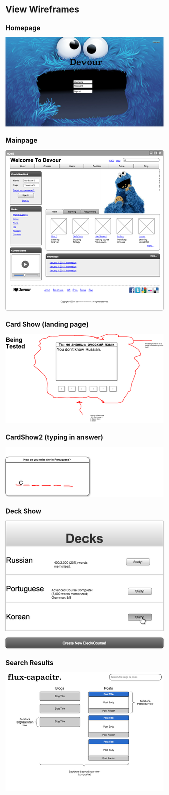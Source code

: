 # View Wireframes

## Homepage
![Homepage]

## Mainpage
![Mainpage]

## Card Show (landing page)
![CardShow]

## CardShow2 (typing in answer)
![CardShow2]

## Deck Show
![DeckShow]

## Search Results
![search-results]

[Homepage]: ./wireframes/Homepage.png
[Mainpage]: ./wireframes/Mainpage.png
[Cardshow]: ./wireframes/Cardshow.png
[Cardshow2]: ./wireframes/Cardshow2.png
[Deckshow]: ./wireframes/Deckshow.png
[search-results]: ./wireframes/search_results.png
